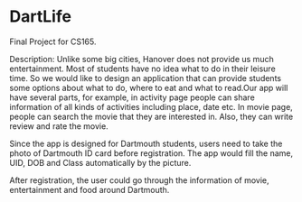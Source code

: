 # DartLife

Final Project for CS165.

Description: Unlike some big cities, Hanover does not provide us much entertainment. Most of students have no idea what to do in their
leisure time. So we would like to design an application that can provide students some options about what to do, where to eat and what 
to read.Our app will have several parts, for example, in activity page people can share information of all kinds of activities including
place, date etc. In movie page, people can search the movie that they are interested in. Also, they can write review and rate the movie.

Since the app is designed for Dartmouth students, users need to take the photo of Dartmouth ID card before registration. The app
would fill the name, UID, DOB and Class automatically by the picture.

After registration, the user could go through the information of movie, entertainment and food around Dartmouth.
